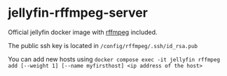 # jellyfin-rffmpeg-server
Official jellyfin docker image with [rffmpeg](https://github.com/joshuaboniface/rffmpeg) included.

The public ssh key is located in `/config/rffmpeg/.ssh/id_rsa.pub`

You can add new hosts using ```docker compose exec -it jellyfin rffmpeg add [--weight 1] [--name myfirsthost] <ip address of the host>```
